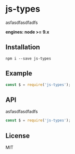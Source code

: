 # js-types

asfasdfasdfadfs

**engines: node >= 9.x**

## Installation
```
npm i --save js-types
```

## Example
```javascript
const $ = require('js-types');

```

## API

asfasdfasdfadfs

```javascript
const $ = require('js-types');
```

## License

MIT
